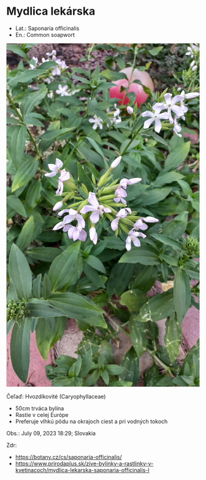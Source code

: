 # Mydlica lekárska
- Lat.: Saponaria officinalis
- En.: Common soapwort

![Mydlica lekárska](./soapwort.jpg "Mydlica lekárska")

Čeľaď: Hvozdíkovité (Caryophyllaceae)

- 50cm trváca bylina
- Rastie v celej Európe
- Preferuje vlhkú pôdu na okrajoch ciest a pri vodných tokoch

Obs.: July 09, 2023 18:29; Slovakia 

Zdr:
- https://botany.cz/cs/saponaria-officinalis/
- https://www.prirodaplus.sk/zive-bylinky-a-rastlinky-v-kvetinacoch/mydlica-lekarska-saponaria-officinalis-l